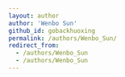 ```yaml
---
layout: author
author: 'Wenbo Sun'
github_id: gobackhuoxing
permalink: /authors/Wenbo_Sun/
redirect_from:
  - /authors/Wenbo_Sun
  - /authors/Wenbo_Sun
---
```

